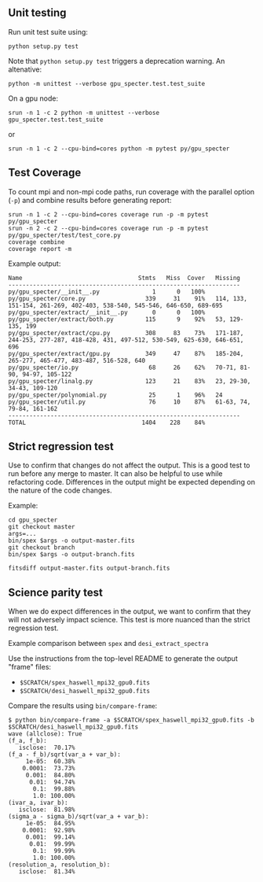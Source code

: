 ## Unit testing

Run unit test suite using:

```
python setup.py test
```

Note that `python setup.py test` triggers a deprecation warning. An altenative:

```
python -m unittest --verbose gpu_specter.test.test_suite
```

On a gpu node:

```
srun -n 1 -c 2 python -m unittest --verbose gpu_specter.test.test_suite
```

or 

```
srun -n 1 -c 2 --cpu-bind=cores python -m pytest py/gpu_specter
```


## Test Coverage

To count mpi and non-mpi code paths, run coverage with the parallel option (`-p`) and combine results before generating report:

```
srun -n 1 -c 2 --cpu-bind=cores coverage run -p -m pytest py/gpu_specter
srun -n 2 -c 2 --cpu-bind=cores coverage run -p -m pytest py/gpu_specter/test/test_core.py
coverage combine
coverage report -m
```

Example output:

```
Name                                 Stmts   Miss  Cover   Missing
------------------------------------------------------------------
py/gpu_specter/__init__.py               1      0   100%
py/gpu_specter/core.py                 339     31    91%   114, 133, 151-154, 261-269, 402-403, 538-540, 545-546, 646-650, 689-695
py/gpu_specter/extract/__init__.py       0      0   100%
py/gpu_specter/extract/both.py         115      9    92%   53, 129-135, 199
py/gpu_specter/extract/cpu.py          308     83    73%   171-187, 244-253, 277-287, 418-428, 431, 497-512, 530-549, 625-630, 646-651, 696
py/gpu_specter/extract/gpu.py          349     47    87%   185-204, 265-277, 465-477, 483-487, 516-528, 640
py/gpu_specter/io.py                    68     26    62%   70-71, 81-90, 94-97, 105-122
py/gpu_specter/linalg.py               123     21    83%   23, 29-30, 34-43, 109-120
py/gpu_specter/polynomial.py            25      1    96%   24
py/gpu_specter/util.py                  76     10    87%   61-63, 74, 79-84, 161-162
------------------------------------------------------------------
TOTAL                                 1404    228    84%
```

## Strict regression test
    
Use to confirm that changes do not affect the output. 
This is a good test to run before any merge to master. It can also be helpful to use while refactoring code.
Differences in the output might be expected depending on the nature of the code changes. 

Example:

```
cd gpu_specter
git checkout master
args=...
bin/spex $args -o output-master.fits 
git checkout branch
bin/spex $args -o output-branch.fits

fitsdiff output-master.fits output-branch.fits
```

## Science parity test

When we do expect differences in the output, we want to confirm that they will not adversely impact science.
This test is more nuanced than the strict regression test. 

Example comparison between `spex` and `desi_extract_spectra`

Use the instructions from the top-level README to generate the output "frame" files:
 * `$SCRATCH/spex_haswell_mpi32_gpu0.fits` 
 * `$SCRATCH/desi_haswell_mpi32_gpu0.fits`

Compare the results using `bin/compare-frame`:

```
$ python bin/compare-frame -a $SCRATCH/spex_haswell_mpi32_gpu0.fits -b $SCRATCH/desi_haswell_mpi32_gpu0.fits
wave (allclose): True
(f_a, f_b):
   isclose:  70.17%
(f_a - f_b)/sqrt(var_a + var_b):
     1e-05:  60.38%
    0.0001:  73.73%
     0.001:  84.80%
      0.01:  94.74%
       0.1:  99.88%
       1.0: 100.00%
(ivar_a, ivar_b):
   isclose:  81.98%
(sigma_a - sigma_b)/sqrt(var_a + var_b):
     1e-05:  84.95%
    0.0001:  92.98%
     0.001:  99.14%
      0.01:  99.99%
       0.1:  99.99%
       1.0: 100.00%
(resolution_a, resolution_b):
   isclose:  81.34%
```
